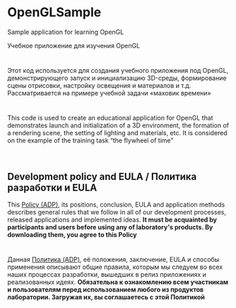 ﻿# OpenGLSample


Sample application for learning OpenGL

Учебное приложение для изучения OpenGL


#

Этот код используется для создания учебного приложения под OpenGL, демонстрирующего запуск и инициализацию 3D-среды, формирование сцены отрисовки, настройку освещения и материалов и т.д. Рассматривается на примере учебной задачи «маховик времени»

#

This code is used to create an educational application for OpenGL that demonstrates launch and initialization of a 3D environment, the formation of a rendering scene, the setting of lighting and materials, etc. It is considered on the example of the training task “the flywheel of time”

&nbsp;



## Development policy and EULA / Политика разработки и EULA

This [Policy (ADP)](https://vk.com/@rdaaow_fupl-adp), its positions, conclusion, EULA and application methods
describes general rules that we follow in all of our development processes, released applications and implemented
ideas.
**It must be acquainted by participants and users before using any of laboratory's products.
By downloading them, you agree to this Policy**

#

Данная [Политика (ADP)](https://vk.com/@rdaaow_fupl-adp), её положения, заключение, EULA и способы применения
описывают общие правила, которым мы следуем во всех наших процессах разработки, вышедших в релиз приложениях
и реализованных идеях.
**Обязательна к ознакомлению всем участникам и пользователям перед использованием любого из продуктов лаборатории.
Загружая их, вы соглашаетесь с этой Политикой**
